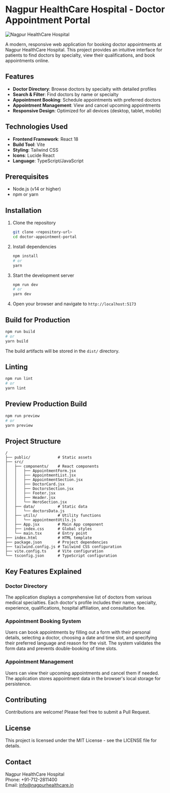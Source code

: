 # Nagpur HealthCare Hospital - Doctor Appointment Portal

![Nagpur HealthCare Hospital](https://via.placeholder.com/800x400?text=Nagpur+HealthCare+Hospital)

A modern, responsive web application for booking doctor appointments at Nagpur HealthCare Hospital. This project provides an intuitive interface for patients to find doctors by specialty, view their qualifications, and book appointments online.

## Features

- **Doctor Directory**: Browse doctors by specialty with detailed profiles
- **Search & Filter**: Find doctors by name or specialty
- **Appointment Booking**: Schedule appointments with preferred doctors
- **Appointment Management**: View and cancel upcoming appointments
- **Responsive Design**: Optimized for all devices (desktop, tablet, mobile)

## Technologies Used

- **Frontend Framework**: React 18
- **Build Tool**: Vite
- **Styling**: Tailwind CSS
- **Icons**: Lucide React
- **Language**: TypeScript/JavaScript

##  Prerequisites

- Node.js (v14 or higher)
- npm or yarn

##  Installation

1. Clone the repository
   ```bash
   git clone <repository-url>
   cd doctor-appointment-portal
   ```

2. Install dependencies
   ```bash
   npm install
   # or
   yarn
   ```

3. Start the development server
   ```bash
   npm run dev
   # or
   yarn dev
   ```

4. Open your browser and navigate to `http://localhost:5173`

##  Build for Production

```bash
npm run build
# or
yarn build
```

The build artifacts will be stored in the `dist/` directory.

##  Linting

```bash
npm run lint
# or
yarn lint
```

##  Preview Production Build

```bash
npm run preview
# or
yarn preview
```

##  Project Structure

```
/
├── public/            # Static assets
├── src/
│   ├── components/    # React components
│   │   ├── AppointmentForm.jsx
│   │   ├── AppointmentList.jsx
│   │   ├── AppointmentSection.jsx
│   │   ├── DoctorCard.jsx
│   │   ├── DoctorsSection.jsx
│   │   ├── Footer.jsx
│   │   ├── Header.jsx
│   │   └── HeroSection.jsx
│   ├── data/          # Static data
│   │   └── doctorsData.js
│   ├── utils/         # Utility functions
│   │   └── appointmentUtils.js
│   ├── App.jsx        # Main App component
│   ├── index.css      # Global styles
│   └── main.tsx       # Entry point
├── index.html         # HTML template
├── package.json       # Project dependencies
├── tailwind.config.js # Tailwind CSS configuration
├── vite.config.ts     # Vite configuration
└── tsconfig.json      # TypeScript configuration
```

##  Key Features Explained

### Doctor Directory
The application displays a comprehensive list of doctors from various medical specialties. Each doctor's profile includes their name, specialty, experience, qualifications, hospital affiliation, and consultation fee.

### Appointment Booking System
Users can book appointments by filling out a form with their personal details, selecting a doctor, choosing a date and time slot, and specifying their preferred language and reason for the visit. The system validates the form data and prevents double-booking of time slots.

### Appointment Management
Users can view their upcoming appointments and cancel them if needed. The application stores appointment data in the browser's local storage for persistence.

##  Contributing

Contributions are welcome! Please feel free to submit a Pull Request.

##  License

This project is licensed under the MIT License - see the LICENSE file for details.

##  Contact

Nagpur HealthCare Hospital  
Phone: +91-712-2811400  
Email: info@nagpurhealthcare.in
